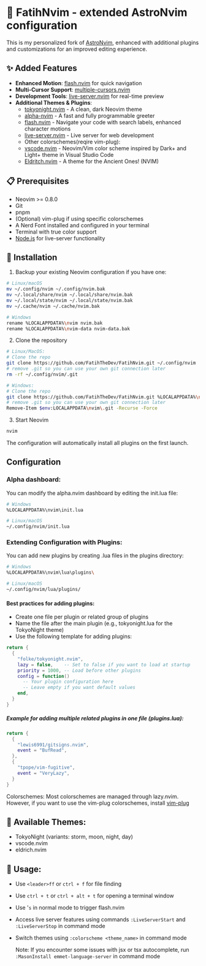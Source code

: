 # 🚀 FatihNvim - extended AstroNvim configuration

This is my personalized fork of [AstroNvim](https://astronvim.com/), enhanced with additional plugins and customizations for an improved editing experience.

## ✨ Added Features

- **Enhanced Motion**: [flash.nvim](https://github.com/folke/flash.nvim) for quick navigation
- **Multi-Cursor Support**: [multiple-cursors.nvim](https://github.com/brenton-leighton/multiple-cursors.nvim)
- **Development Tools**: [live-server.nvim](https://github.com/aurum77/live-server.nvim) for real-time preview
- **Additional Themes & Plugins**:
  - [tokyonight.nvim](https://github.com/folke/tokyonight.nvim) - A clean, dark Neovim theme
  - [alpha-nvim](https://github.com/goolord/alpha-nvim) - A fast and fully programmable greeter
  - [flash.nvim](https://github.com/folke/flash.nvim) - Navigate your code with search labels, enhanced character motions
  - [live-server.nvim](https://github.com/aurum77/live-server.nvim) - Live server for web development
  - Other colorschemes(reqire vim-plug):
  - [vscode.nvim](https://github.com/Mofiqul/vscode.nvim) - Neovim/Vim color scheme inspired by Dark+ and Light+ theme in Visual Studio Code
  - [Eldritch.nvim](https://github.com/eldritch-theme/eldritch.nvim) - A theme for the Ancient Ones! (NVIM)

## 📋 Prerequisites

- Neovim >= 0.8.0
- Git
- pnpm
- (Optional) vim-plug if using specific colorschemes
- A Nerd Font installed and configured in your terminal
- Terminal with true color support
- [Node.js](https://nodejs.org/) for live-server functionality

## 🚀 Installation

1. Backup your existing Neovim configuration if you have one:
```bash
# Linux/macOS
mv ~/.config/nvim ~/.config/nvim.bak
mv ~/.local/share/nvim ~/.local/share/nvim.bak
mv ~/.local/state/nvim ~/.local/state/nvim.bak
mv ~/.cache/nvim ~/.cache/nvim.bak

# Windows
rename %LOCALAPPDATA%\nvim nvim.bak
rename %LOCALAPPDATA%\nvim-data nvim-data.bak
```
2. Clone the repository
```bash
# Linux/MacOS:
# Clone the repo
git clone https://github.com/FatihTheDev/FatihNvim.git ~/.config/nvim
# remove .git so you can use your own git connection later
rm -rf ~/.config/nvim/.git

# Windows:
# Clone the repo
git clone https://github.com/FatihTheDev/FatihNvim.git %LOCALAPPDATA%\nvim
# remove .git so you can use your own git connection later
Remove-Item $env:LOCALAPPDATA\nvim\.git -Recurse -Force
```
3. Start Neovim
```bash
nvim
```
The configuration will automatically install all plugins on the first launch.

## Configuration

### Alpha dashboard:
You can modify the alpha.nvim dashboard by editing the init.lua file:
```bash
# Windows
%LOCALAPPDATA%\nvim\init.lua

# Linux/macOS
~/.config/nvim/init.lua
```

### Extending Configuration with Plugins:
You can add new plugins by creating .lua files in the plugins directory:
```bash
# Windows
%LOCALAPPDATA%\nvim\lua\plugins\

# Linux/macOS
~/.config/nvim/lua/plugins/
```

#### Best practices for adding plugins:

- Create one file per plugin or related group of plugins
- Name the file after the main plugin (e.g., tokyonight.lua for the TokyoNight theme)
- Use the following template for adding plugins:
```lua
return {
  {
    "folke/tokyonight.nvim",
    lazy = false,    -- Set to false if you want to load at startup
    priority = 1000, -- Load before other plugins
    config = function()
      -- Your plugin configuration here
      -- Leave empty if you want default values
    end,
  }
}
```

##### Example for adding multiple related plugins in one file (plugins.lua):
```lua
return {
  {
    "lewis6991/gitsigns.nvim",
    event = "BufRead",
  },
  {
    "tpope/vim-fugitive",
    event = "VeryLazy",
  }
}
```
Colorschemes:
Most colorschemes are managed through lazy.nvim. However, if you want to use the vim-plug colorschemes, install [vim-plug](https://github.com/junegunn/vim-plug)


## 🎨 Available Themes:
- TokyoNight (variants: storm, moon, night, day)
- vscode.nvim
- eldrich.nvim

## 📝 Usage:
- Use ```<leader>ff``` or ```ctrl + f``` for file finding
- Use ```ctrl + t``` or ``ctrl + alt + t`` for opening a terminal window
- Use '``s`` in normal mode to trigger flash.nvim
- Access live server features using commands ```:LiveServerStart``` and ```:LiveServerStop``` in command mode
- Switch themes using ```:colorscheme <theme_name>``` in command mode

  Note: If you encounter some issues with jsx or tsx autocomplete, run ```:MasonInstall emmet-language-server``` in command mode
